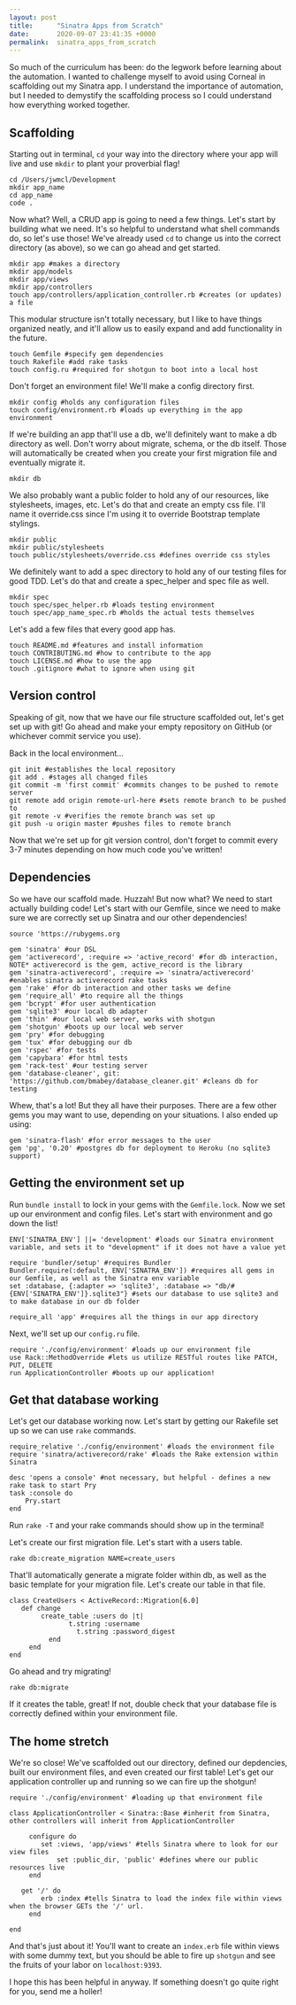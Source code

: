 ```yaml
---
layout: post
title:      "Sinatra Apps from Scratch"
date:       2020-09-07 23:41:35 +0000
permalink:  sinatra_apps_from_scratch
---
```



So much of the curriculum has been: do the legwork before learning about the automation. I wanted to challenge myself to avoid using Corneal in scaffolding out my Sinatra app. I understand the importance of automation, but I needed to demystify the scaffolding process so I could understand how everything worked together.

## Scaffolding

Starting out in terminal, `cd` your way into the directory where your app will live and use `mkdir` to plant your proverbial flag!

```
cd /Users/jwmcl/Development
mkdir app_name
cd app_name
code .
```
Now what? Well, a CRUD app is going to need a few things. Let's start by building what we need. It's so helpful to understand what shell commands do, so let's use those! We've already used `cd` to change us into the correct directory (as above), so we can go ahead and get started.

```
mkdir app #makes a directory
mkdir app/models
mkdir app/views
mkdir app/controllers
touch app/controllers/application_controller.rb #creates (or updates) a file
```
This modular structure isn't totally necessary, but I like to have things organized neatly, and it'll allow us to easily expand and add functionality in the future.

```
touch Gemfile #specify gem dependencies
touch Rakefile #add rake tasks
touch config.ru #required for shotgun to boot into a local host
```
Don't forget an environment file! We'll make a config directory first.

```
mkdir config #holds any configuration files
touch config/environment.rb #loads up everything in the app environment
```
If we're building an app that'll use a db, we'll definitely want to make a db directory as well. Don't worry about migrate, schema, or the db itself. Those will automatically be created when you create your first migration file and eventually migrate it.

```
mkdir db
```
We also probably want a public folder to hold any of our resources, like stylesheets, images, etc. Let's do that and create an empty css file. I'll name it override.css since I'm using it to override Bootstrap template stylings.

```
mkdir public
mkdir public/stylesheets
touch public/stylesheets/override.css #defines override css styles
```
We definitely want to add a spec directory to hold any of our testing files for good TDD. Let's do that and create a spec_helper and spec file as well.

```
mkdir spec
touch spec/spec_helper.rb #loads testing environment
touch spec/app_name_spec.rb #holds the actual tests themselves
```

Let's add a few files that every good app has.

```
touch README.md #features and install information
touch CONTRIBUTING.md #how to contribute to the app
touch LICENSE.md #how to use the app
touch .gitignore #what to ignore when using git
```

## Version control

Speaking of git, now that we have our file structure scaffolded out, let's get set up with git! Go ahead and make your empty repository on GitHub (or whichever commit service you use).

Back in the local environment...

```
git init #establishes the local repository
git add . #stages all changed files
git commit -m 'first commit' #commits changes to be pushed to remote server
git remote add origin remote-url-here #sets remote branch to be pushed to
git remote -v #verifies the remote branch was set up
git push -u origin master #pushes files to remote branch
```

Now that we're set up for git version control, don't forget to commit every 3-7 minutes depending on how much code you've written!

## Dependencies

So we have our scaffold made. Huzzah! But now what? We need to start actually building code! Let's start with our Gemfile, since we need to make sure we are correctly set up Sinatra and our other dependencies!

```
source 'https://rubygems.org

gem 'sinatra' #our DSL
gem 'activerecord', :require => 'active_record' #for db interaction, NOTE* activerecord is the gem, active_record is the library
gem 'sinatra-activerecord', :require => 'sinatra/activerecord' #enables sinatra activerecord rake tasks
gem 'rake' #for db interaction and other tasks we define
gem 'require_all' #to require all the things
gem 'bcrypt' #for user authentication
gem 'sqlite3' #our local db adapter
gem 'thin' #our local web server, works with shotgun
gem 'shotgun' #boots up our local web server
gem 'pry' #for debugging
gem 'tux' #for debugging our db
gem 'rspec' #for tests
gem 'capybara' #for html tests
gem 'rack-test' #our testing server
gem 'database-cleaner', git: 'https://github.com/bmabey/database_cleaner.git' #cleans db for testing
```
Whew, that's a lot! But they all have their purposes. There are a few other gems you may want to use, depending on your situations. I also ended up using:

```
gem 'sinatra-flash' #for error messages to the user
gem 'pg', '0.20' #postgres db for deployment to Heroku (no sqlite3 support)
```
## Getting the environment set up

Run `bundle install` to lock in your gems with the `Gemfile.lock`. Now we set up our environment and config files. Let's start with environment and go down the list!

```
ENV['SINATRA_ENV'] ||= 'development' #loads our Sinatra environment variable, and sets it to "development" if it does not have a value yet

require 'bundler/setup' #requires Bundler
Bundler.require(:default, ENV['SINATRA_ENV']) #requires all gems in our Gemfile, as well as the Sinatra env variable
set :database, {:adapter => 'sqlite3', :database => "db/#{ENV['SINATRA_ENV']}.sqlite3"} #sets our database to use sqlite3 and to make database in our db folder

require_all 'app' #requires all the things in our app directory
```

Next, we'll set up our `config.ru` file.

```
require './config/environment' #loads up our environment file
use Rack::MethodOverride #lets us utilize RESTful routes like PATCH, PUT, DELETE
run ApplicationController #boots up our application!
```

## Get that database working

Let's get our database working now. Let's start by getting our Rakefile set up so we can use `rake` commands.

```
require_relative './config/environment' #loads the environment file
require 'sinatra/activerecord/rake' #loads the Rake extension within Sinatra

desc 'opens a console' #not necessary, but helpful - defines a new rake task to start Pry
task :console do
    Pry.start
end
```

Run ```rake -T``` and your rake commands should show up in the terminal!

Let's create our first migration file. Let's start with a users table.

```
rake db:create_migration NAME=create_users
```

That'll automatically generate a migrate folder within db, as well as the basic template for your migration file. Let's create our table in that file.

```
class CreateUsers < ActiveRecord::Migration[6.0]
   def change
	    create_table :users do |t|
			   t.string :username
				 t.string :password_digest
		  end
	 end
end
```

Go ahead and try migrating!

```
rake db:migrate
```

If it creates the table, great! If not, double check that your database file is correctly defined within your environment file.

## The home stretch

We're so close! We've scaffolded out our directory, defined our depdencies, built our environment files, and even created our first table! Let's get our application controller up and running so we can fire up the shotgun!

```
require './config/environment' #loading up that environment file

class ApplicationController < Sinatra::Base #inherit from Sinatra, other controllers will inherit from ApplicationController
   
	 configure do
	    set :views, 'app/views' #tells Sinatra where to look for our view files
			set :public_dir, 'public' #defines where our public resources live
	 end

   get '/' do
	    erb :index #tells Sinatra to load the index file within views when the browser GETs the '/' url.
	 end

end
```

And that's just about it! You'll want to create an `index.erb` file within views with some dummy text, but you should be able to fire up `shotgun` and see the fruits of your labor on `localhost:9393`.

I hope this has been helpful in anyway. If something doesn't go quite right for you, send me a holler!
